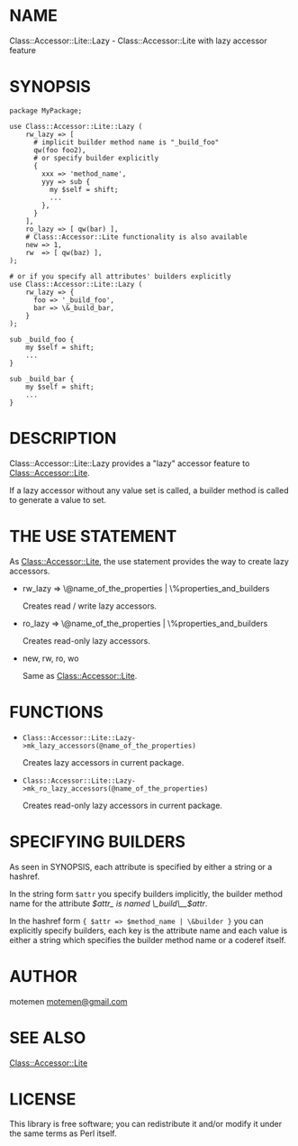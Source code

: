 # NAME

Class::Accessor::Lite::Lazy - Class::Accessor::Lite with lazy accessor feature

# SYNOPSIS

    package MyPackage;

    use Class::Accessor::Lite::Lazy (
        rw_lazy => [
          # implicit builder method name is "_build_foo"
          qw(foo foo2),
          # or specify builder explicitly
          {
            xxx => 'method_name',
            yyy => sub {
              my $self = shift;
              ...
            },
          }
        ],
        ro_lazy => [ qw(bar) ],
        # Class::Accessor::Lite functionality is also available
        new => 1,
        rw  => [ qw(baz) ],
    );

    # or if you specify all attributes' builders explicitly
    use Class::Accessor::Lite::Lazy (
        rw_lazy => {
          foo => '_build_foo',
          bar => \&_build_bar,
        }
    );

    sub _build_foo {
        my $self = shift;
        ...
    }

    sub _build_bar {
        my $self = shift;
        ...
    }

# DESCRIPTION

Class::Accessor::Lite::Lazy provides a "lazy" accessor feature to [Class::Accessor::Lite](http://search.cpan.org/perldoc?Class::Accessor::Lite).

If a lazy accessor without any value set is called, a builder method is called to generate a value to set.

# THE USE STATEMENT

As [Class::Accessor::Lite](http://search.cpan.org/perldoc?Class::Accessor::Lite), the use statement provides the way to create lazy accessors.

- rw\_lazy => \\@name\_of\_the\_properties | \\%properties\_and\_builders

    Creates read / write lazy accessors.

- ro\_lazy => \\@name\_of\_the\_properties | \\%properties\_and\_builders

    Creates read-only lazy accessors.

- new, rw, ro, wo

    Same as [Class::Accessor::Lite](http://search.cpan.org/perldoc?Class::Accessor::Lite).

# FUNCTIONS

- `Class::Accessor::Lite::Lazy->mk_lazy_accessors(@name_of_the_properties)`

    Creates lazy accessors in current package.

- `Class::Accessor::Lite::Lazy->mk_ro_lazy_accessors(@name_of_the_properties)`

    Creates read-only lazy accessors in current package.

# SPECIFYING BUILDERS

As seen in SYNOPSIS, each attribute is specified by either a string or a hashref.

In the string form `$attr` you specify builders implicitly, the builder method name for the attribute _$attr_ is named \_build\__$attr_.

In the hashref form `{ $attr => $method_name | \&builder }` you can explicitly specify builders, each key is the attribute name and each value is
either a string which specifies the builder method name or a coderef itself.

# AUTHOR

motemen <motemen@gmail.com>

# SEE ALSO

[Class::Accessor::Lite](http://search.cpan.org/perldoc?Class::Accessor::Lite)

# LICENSE

This library is free software; you can redistribute it and/or modify
it under the same terms as Perl itself.
